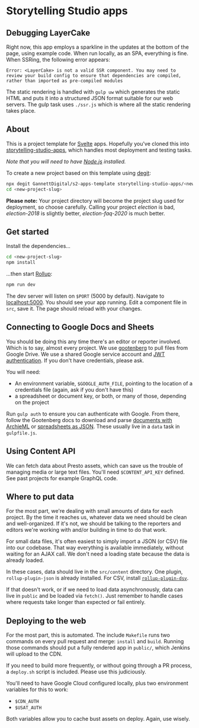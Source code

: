 # Storytelling Studio apps

## Debugging LayerCake

Right now, this app employs a sparkline in the updates at the bottom of the page, using example code. When run locally, as an SPA, everything is fine. When SSRing, the following error appears: 

```
Error: <LayerCake> is not a valid SSR component. You may need to review your build config to ensure that dependencies are compiled, rather than imported as pre-compiled modules
```

The static rendering is handled with `gulp uw` which generates the static HTML and puts it into a structured JSON format suitable for our web servers. The gulp task uses `./ssr.js` which is where all the static rendering takes place.


## About

This is a project template for [Svelte](https://svelte.dev) apps. Hopefully you've cloned this into [storytelling-studio-apps](https://github.com/GannettDigital/storytelling-studio-apps), which handles most deployment and testing tasks.

_Note that you will need to have [Node.js](https://nodejs.org) installed._

To create a new project based on this template using [degit](https://github.com/Rich-Harris/degit):

```bash
npx degit GannettDigital/s2-apps-template storytelling-studio-apps/<new-project-slug>
cd <new-project-slug>
```

**Please note:** Your project directory will become the project slug used for deployment, so choose carefully. Calling your project _election_ is bad, _election-2018_ is slightly better, _election-faq-2020_ is much better.

## Get started

Install the dependencies...

```bash
cd <new-project-slug>
npm install
```

...then start [Rollup](https://rollupjs.org):

```bash
npm run dev
```

The dev server will listen on `$PORT` (5000 by default). Navigate to [localhost:5000](http://localhost:5000). You should see your app running. Edit a component file in `src`, save it. The page should reload with your changes.

## Connecting to Google Docs and Sheets

You should be doing this any time there's an editor or reporter involved. Which is to say, almost every project. We use [gootenberg](https://github.com/The-Politico/gootenberg) to pull files from Google Drive. We use a shared Google service account and [JWT authentication](https://github.com/The-Politico/gootenberg/blob/master/docs/docs.jwt.md). If you don't have credentials, please ask.

You will need:

- An environment variable, `$GOOGLE_AUTH_FILE`, pointing to the location of a credentials file (again, ask if you don't have this)
- a spreadsheet or document key, or both, or many of those, depending on the project

Run `gulp auth` to ensure you can authenticate with Google. From there, follow the Gootenberg docs to download and parse [documents with ArchieML](https://github.com/The-Politico/gootenberg/blob/master/docs/parse.archie.md) or [spreadsheets as JSON](https://github.com/The-Politico/gootenberg/blob/master/docs/parse.table.md). These usually live in a `data` task in `gulpfile.js`.

## Using Content API

We can fetch data about Presto assets, which can save us the trouble of managing media or large text files. You'll need `$CONTENT_API_KEY` defined. See past projects for example GraphQL code.

## Where to put data

For the most part, we're dealing with small amounts of data for each project. By the time it reaches us, whatever data we need should be clean and well-organized. If it's not, we should be talking to the reporters and editors we're working with and/or building in time to do that work.

For small data files, it's often easiest to simply import a JSON (or CSV) file into our codebase. That way everything is available immediately, without waiting for an AJAX call. We don't need a loading state because the data is already loaded.

In these cases, data should live in the `src/content` directory. One plugin, `rollup-plugin-json` is already installed. For CSV, install [`rollup-plugin-dsv`](https://github.com/rollup/rollup-plugin-dsv).

If that doesn't work, or if we need to load data asynchronously, data can live in `public` and be loaded via `fetch()`. Just remember to handle cases where requests take longer than expected or fail entirely.

## Deploying to the web

For the most part, this is automated. The include `Makefile` runs two commands on every pull request and merge: `install` and `build`. Running those commands should put a fully rendered app in `public/`, which Jenkins will upload to the CDN.

If you need to build more frequently, or without going through a PR process, a `deploy.sh` script is included. Please use this judiciously.

You'll need to have Google Cloud configured locally, plus two environment variables for this to work:

- `$CDN_AUTH`
- `$USAT_AUTH`

Both variables allow you to cache bust assets on deploy. Again, use wisely.
